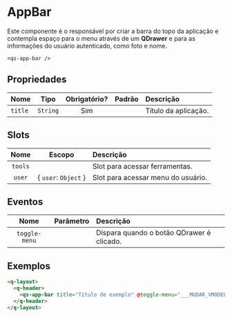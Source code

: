 # AppBar

Este componente é o responsável por criar a barra do topo da aplicação e contempla espaço para o menu através de um **QDrawer** e para as informações do usuário autenticado, como foto e nome.

```
<qs-app-bar />
```

## Propriedades

| Nome | Tipo | Obrigatório? | Padrão | Descrição |
|:-|:-:|:-:|:-:|:-|
| `title` | `String` | Sim | | Título da aplicação. |

## Slots

| Nome | Escopo | Descrição |
|:-:|:-:|:-|
| `tools` | | Slot para acessar ferramentas. |
| `user` | { `user`: `Object` } | Slot para acessar menu do usuário. |

## Eventos
| Nome | Parâmetro | Descrição |
|:-:|:-:|:-|
| `toggle-menu` | | Dispara quando o botão QDrawer é clicado. |

## Exemplos

```html
<q-layout>
  <q-header>
    <qs-app-bar title="Título de exemplo" @toggle-menu="___MUDAR_VMODEL_DO_QDRAWER___" />
  </q-header>
</q-layout>
```